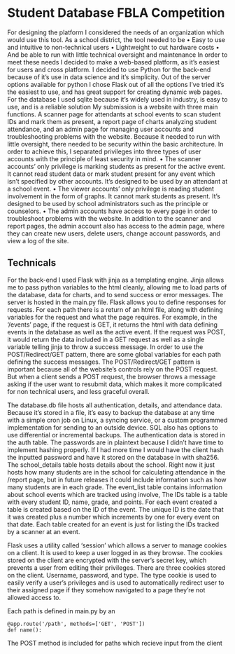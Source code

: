 # Student Database FBLA Competition
For designing the platform I considered the needs of an organization which would use this tool. As a school district, the tool needed to be
    • Easy to use and intuitive to non-technical users
    • Lightweight to cut hardware costs
    • And be able to run with little technical oversight and maintenance
In order to meet these needs I decided to make a web-based platform, as it’s easiest for users and cross platform.
I decided to use Python for the back-end because of it’s use in data science and it’s simplicity. 
Out of the server options available for python I chose Flask out of all the options I’ve tried it’s the easiest to use, and has great support for creating dynamic web pages. For the database I used sqlite because it’s widely used in industry, is easy to use, and is a reliable solution
My submission is a website with three main functions. A scanner page for attendants at school events to scan student IDs and mark them as present, a report page of charts analyzing student attendance, and an admin page for managing user accounts and troubleshooting problems with the website.
Because it needed to run with little oversight, there needed to be security within the basic architecture. In order to achieve this, I separated privileges into three types of user accounts with the principle of least security in mind. 
    • The scanner accounts’ only privilege is marking students as present for the active event. It cannot read student data or mark student present for any event which isn’t specified by other accounts. It’s designed to be used by an attendant at a school event.
    • The viewer accounts’ only privilege is reading student involvement in the form of graphs. It cannot mark students as present. It’s designed to be used by school administrators such as the principle or counselors.
    • The admin accounts have access to every page in order to troubleshoot problems with the website. In addition to the scanner and report pages, the admin account also has access to the admin page, where they can create new users, delete users, change account passwords, and view a log of the site. 

## Technicals
For the back-end I used Flask with jinja as a templating engine. Jinja allows me to pass python variables to the html cleanly, allowing me to load parts of the database, data for charts, and to send success or error messages. 
The server is hosted in the main.py file. Flask allows you to define responses for requests. For each path there is a return of an html file, along with defining variables for the request and what the page requires. For example, in the ‘/events’ page, if the request is GET, it returns the html with data defining events in the database as well as the active event. If the request was POST, it would return the data included in a GET request as well as a single variable telling jinja to throw a success message. In order to use the POST/Redirect/GET pattern, there are some global variables for each path defining the success messages. The POST/Redirect/GET pattern is important because all of the website’s controls rely on the POST request. But when a client sends a POST request, the browser throws a message asking if the user want to resubmit data, which makes it more complicated for non technical users, and less graceful overall. 

The database.db file hosts all authentication, details, and attendance data. Because it’s stored in a file, it’s easy to backup the database at any time with a simple cron job on Linux, a syncing service, or a custom programmed implementation for sending to an outside device. SQL also has options to use differential or incremental backups. The authentication data is stored in the auth table. The passwords are in plaintext because I didn’t have time to implement hashing properly. If I had more time I would have the client hash the inputted password and have it stored on the database in with sha256. The school_details table hosts details about the school. Right now it just hosts how many students are in the school for calculating attendance in the /report page, but in future releases it could include information such as how many students are in each grade. The event_list table contains information about school events which are tracked using involve, The IDs table is a table with every student ID, name, grade, and points. For each event created a table is created based on the ID of the event. The unique ID is the date that it was created plus a number which increments by one for every event on that date. Each table created for an event is just for listing the IDs tracked by a scanner at an event.

Flask uses a utility called ‘session’ which allows a server to manage cookies on a client. It is used to keep a user logged in as they browse. The cookies stored on the client are encrypted with the server’s secret key, which prevents a user from editing their privileges. There are three cookies stored on the client. Username, password, and type. The type cookie is used to easily verify a user’s privileges and is used to automatically redirect user to their assigned page if they somehow navigated to a page they’re not allowed access to.

Each path is defined in main.py by an 
```
@app.route('/path', methods=['GET', 'POST'])
def name():
```
The POST method is included for paths which recieve input from the client
